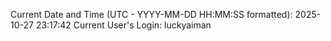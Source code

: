 Current Date and Time (UTC - YYYY-MM-DD HH:MM:SS formatted): 2025-10-27 23:17:42
Current User's Login: luckyaiman

